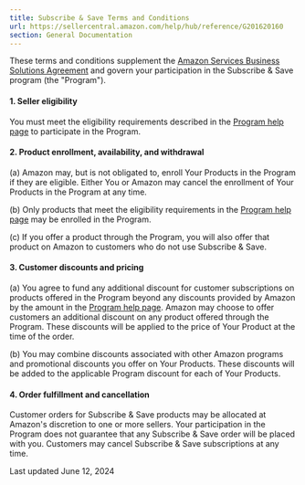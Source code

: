 ```yaml
---
title: Subscribe & Save Terms and Conditions
url: https://sellercentral.amazon.com/help/hub/reference/G201620160
section: General Documentation
---
```


These terms and conditions supplement the [Amazon Services Business Solutions
Agreement](/gp/help/G47071) and govern your participation in the Subscribe &
Save program (the "Program").

#### 1\. Seller eligibility

You must meet the eligibility requirements described in the [Program help
page](/gp/help/G201620110) to participate in the Program.

#### 2\. Product enrollment, availability, and withdrawal

(a) Amazon may, but is not obligated to, enroll Your Products in the Program
if they are eligible. Either You or Amazon may cancel the enrollment of Your
Products in the Program at any time.

(b) Only products that meet the eligibility requirements in the [Program help
page](/gp/help/G201620110) may be enrolled in the Program.

(c) If you offer a product through the Program, you will also offer that
product on Amazon to customers who do not use Subscribe & Save.

#### 3\. Customer discounts and pricing

(a) You agree to fund any additional discount for customer subscriptions on
products offered in the Program beyond any discounts provided by Amazon by the
amount in the [Program help page](/gp/help/G201620110). Amazon may choose to
offer customers an additional discount on any product offered through the
Program. These discounts will be applied to the price of Your Product at the
time of the order.

(b) You may combine discounts associated with other Amazon programs and
promotional discounts you offer on Your Products. These discounts will be
added to the applicable Program discount for each of Your Products.

#### 4\. Order fulfillment and cancellation

Customer orders for Subscribe & Save products may be allocated at Amazon's
discretion to one or more sellers. Your participation in the Program does not
guarantee that any Subscribe & Save order will be placed with you. Customers
may cancel Subscribe & Save subscriptions at any time.

Last updated June 12, 2024

